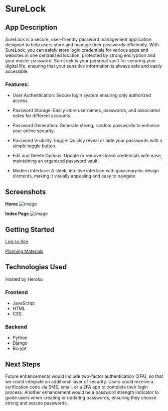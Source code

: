 # SureLock

## App Description

SureLock is a secure, user-friendly password management application designed to help users store and manage their passwords efficiently. With SureLock, you can safely store login credentials for various apps and websites in one centralized location, protected by strong encryption and your master password. SureLock is your personal vault for securing your digital life, ensuring that your sensitive information is always safe and easily accessible.

### Features:

- User Authentication: Secure login system ensuring only authorized access.

- Password Storage: Easily store usernames, passwords, and associated notes for different accounts.

- Password Generation: Generate strong, random passwords to enhance your online security.

- Password Visibility Toggle: Quickly reveal or hide your passwords with a simple toggle button.

- Edit and Delete Options: Update or remove stored credentials with ease, maintaining an organized password vault.

- Modern Interface: A sleek, intuitive interface with glassmorphic design elements, making it visually appealing and easy to navigate.

## Screenshots

**Home**
![image](https://github.com/user-attachments/assets/827d24bc-1c7f-48f4-9d40-274381ef637a)




**Index Page**
![image](https://github.com/user-attachments/assets/7b11d166-e915-4b53-9760-919fd3491cc5)


## Getting Started

[Link to Site]()

[Planning Materials](https://trello.com/invite/b/66a92afcded10a4104ee77f7/ATTI6dfbdad6b4b333c195999145884cef6fAA71110A/password-manager-project)

## Technologies Used

Hosted by Heroku

### Frontend

- JavaScript
- HTML
- CSS

### Backend

- Python
- Django
- Bcrypt

## Next Steps

Future enhancements would include two-factor authentication (2FA), so that we could integrate an additional layer of security. Users could receive a verification code via SMS, email, or a 2FA app to complete their login process. Another enhancement would be a password strength indicator to guide users when creating or updating passwords, ensuring they choose strong and secure passwords.
